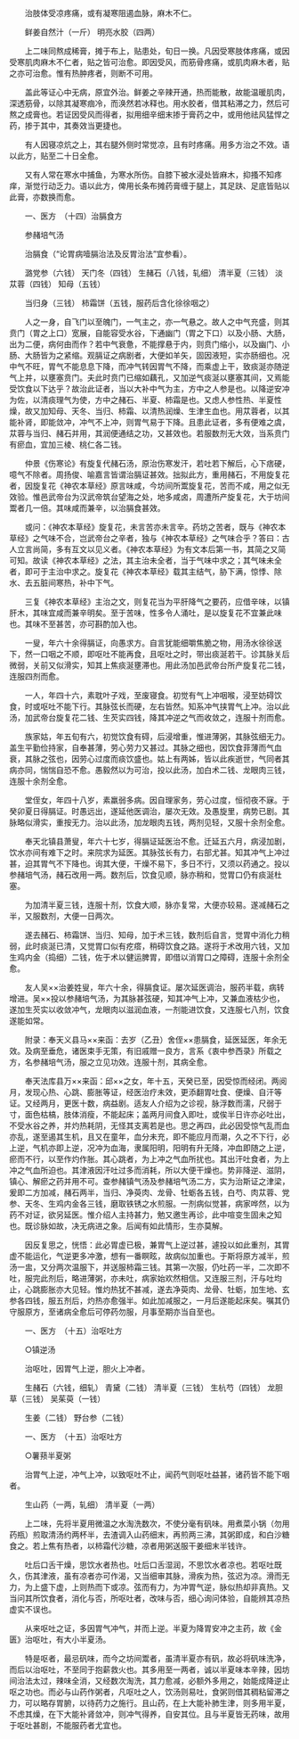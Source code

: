 <!-- { "loadSidebar": true } -->
　　治肢体受凉疼痛，或有凝寒阻遏血脉，麻木不仁。

　　鲜姜自然汁（一斤） 明亮水胶（四两）

　　上二味同熬成稀膏，摊于布上，贴患处，旬日一换。凡因受寒肢体疼痛，或因受寒肌肉麻木不仁者，贴之皆可治愈。即因受风，而筋骨疼痛，或肌肉麻木者，贴之亦可治愈。惟有热肿疼者，则断不可用。

　　盖此等证心中无病，原宜外治。鲜姜之辛辣开通，热而能散，故能温暖肌肉，深透筋骨，以除其凝寒痼冷，而涣然若冰释也。用水胶者，借其粘滞之力，然后可熬之成膏也。若证因受风而得者，拟用细辛细末掺于膏药之中，或用他祛风猛悍之药，掺于其中，其奏效当更捷也。

　　有人因寝凉炕之上，其右腿外侧时常觉凉，且有时疼痛。用多方治之不效。语以此方，贴至二十日全愈。

　　又有人常在寒水中捕鱼，为寒水所伤。自膝下被水浸处皆麻木，抑搔不知疼痒，渐觉行动乏力。语以此方，俾用长条布摊药膏缠于腿上，其足趺、足底皆贴以此膏，亦数换而愈。

　　一、医方　（十四）治膈食方

　　参赭培气汤

　　治膈食（“论胃病噎膈治法及反胃治法”宜参看）。

　　潞党参（六钱） 天门冬（四钱） 生赭石（八钱，轧细） 清半夏（三钱） 淡苁蓉（四钱） 知母（五钱）

　　当归身（三钱） 柿霜饼（五钱，服药后含化徐徐咽之）

　　人之一身，自飞门以至魄门，一气主之，亦一气悬之。故人之中气充盛，则其贲门（胃之上口）宽展，自能容受水谷，下通幽门（胃之下口）以及小肠、大肠，出为二便，病何由而作？若中气衰惫，不能撑悬于内，则贲门缩小，以及幽门、小肠、大肠皆为之紧缩。观膈证之病剧者，大便如羊矢，固因液短，实亦肠细也。况中气不旺，胃气不能息息下降，而冲气转因胃气不降，而乘虚上干，致痰涎亦随逆气上并，以壅塞贲门。夫此时贲门已缩如藕孔，又加逆气痰涎以壅塞其间，又焉能受饮食以下达乎？故治此证者，当以大补中气为主，方中之人参是也。以降逆安冲为佐，以清痰理气为使，方中之赭石、半夏、柿霜是也。又虑人参性热、半夏性燥，故又加知母、天冬、当归、柿霜、以清热润燥、生津生血也。用苁蓉者，以其能补肾，即能敛冲，冲气不上冲，则胃气易于下降。且患此证者，多有便难之虞，苁蓉与当归、赭石并用，其润便通结之功，又甚效也。若服数剂无大效，当系贲门有瘀血，宜加三棱、桃仁各二钱。

　　仲景《伤寒论》有旋复代赭石汤，原治伤寒发汗，若吐若下解后，心下痞硬，噫气不除者。周扬俊、喻嘉言皆谓治膈证甚效。拙拟此方，重用赭石，不用旋复花者，因旋复花《神农本草经》原言味咸，今坊间所鬻旋复花，苦而不咸，用之似无效验。惟邑武帝台为汉武帝筑台望海之处，地多咸卤，周遭所产旋复花，大于坊间鬻者几一倍。其味咸而兼辛，以治膈食甚效。

　　或问：《神农本草经》旋复花，未言苦亦未言辛。药坊之苦者，既与《神农本草经》之气味不合，岂武帝台之辛者，独与《神农本草经》之气味合乎？答曰：古人立言尚简，多有互文以见义者。《神农本草经》为有文本后第一书，其简之又简可知。故读《神农本草经》之法，其主治未全者，当于气味中求之；其气味未全者，即可于主治中求之。旋复花《神农本草经》载其主结气，胁下满，惊悸、除水、去五脏间寒热，补中下气。

　　三复《神农本草经》主治之文，则复花当为平肝降气之要药，应借辛味，以镇肝木，其味宜咸而兼辛明矣。至于苦味，性多令人涌吐，是以旋复花不宜兼此味也。其味不至甚苦，亦可斟酌加入也。

　　一叟，年六十余得膈证，向愚求方。自言犹能细嚼焦脆之物，用汤水徐徐送下，然一口咽之不顺，即呕吐不能再食，且呕吐之时，带出痰涎若干。诊其脉关后微弱，关前又似滑实，知其上焦痰涎壅滞也。用此汤加邑武帝台所产旋复花二钱，连服四剂而愈。

　　一人，年四十六，素耽叶子戏，至废寝食。初觉有气上冲咽喉，浸至妨碍饮食，时或呕吐不能下行。其脉弦长而硬，左右皆然。知系冲气挟胃气上冲。治以此汤，加武帝台旋复花二钱、生芡实四钱，降其冲逆之气而收敛之，连服十剂而愈。

　　族家姑，年五旬有六，初觉饮食有碍，后浸增重，惟进薄粥，其脉弦细无力。盖生平勤俭持家，自奉甚薄，劳心劳力又甚过。其脉之细也，因饮食菲薄而气血衰，其脉之弦也，因劳心过度而痰饮盛也。姑上有两姊，皆以此疾逝世，气同者其病亦同，惴惴自恐不愈。愚毅然以为可治，投以此汤，加白术二钱、龙眼肉三钱，连服十余剂全愈。

　　堂侄女，年四十八岁，素羸弱多病。因自理家务，劳心过度，恒彻夜不寐。于癸卯夏日得膈证。时愚远出，遂延他医调治，屡次无效。及愚旋里，病势已剧。其脉略似滑实，重按无力。治以此汤，加龙眼肉五钱，两剂见轻，又服十余剂全愈。

　　奉天北镇县萧叟，年六十七岁，得膈证延医治不愈。迁延五六月，病浸加剧，饮水亦间有难下之时。来院求为延医。其脉弦长有力，右部尤甚。知其冲气上冲过甚，迫其胃气不下降也。询其大便，干燥不易下，多日不行，又须以药通之。投以参赭培气汤，赭石改用一两。数剂后，饮食见顺，脉亦稍和，觉胃口仍有痰涎杜塞。

　　为加清半夏三钱，连服十剂，饮食大顺，脉亦复常，大便亦较易。遂减赭石之半，又服数剂，大便一日两次。

　　遂去赭石、柿霜饼、当归、知母，加于术三钱，数剂后自言，觉胃中消化力稍弱，此时痰涎已清，又觉胃口似有疙瘩，稍碍饮食之路。遂将于术改用六钱，又加生鸡内金（捣细）二钱，佐于术以健运脾胃，即借以消胃口之障碍，连服十余剂全愈。

　　友人吴××治姜姓叟，年六十余，得膈食证。屡次延医调治，服药半载，病转增进。吴××投以参赭培气汤，为其脉甚弦硬，知其冲气上冲，又兼血液枯少也，遂加生芡实以收敛冲气，龙眼肉以滋润血液，一剂能进饮食，又连服七八剂，饮食遂能如常。

　　附录：奉天义县马××来函：去岁（乙丑）舍侄××患膈食，延医延医，年余无效。及病至垂危，诸医束手无策，有旧戚赠一良方，言系《衷中参西录》所载之方，名参赭培气汤，服之立见功效。连服十剂，其病全愈。

　　奉天法库县万××来函：邱××之女，年十五，天癸已至，因受惊而经闭。两阅月，发现心热、心跳、膨胀等证，经医治疗未效，更添翻胃吐食、便燥、自汗等证。又经两月，更医十数，病益剧。适友人介绍为之诊视，脉浮数而濡，尺弱于寸，面色枯槁，肢体消瘦，不能起床；盖两月间食入即吐，或俟半日许亦必吐出，不受水谷之养，并灼热耗阴，无怪其支离若是也。思之再四，此必因受惊气乱而血亦乱，遂至遏其生机，且又在童年，血分未充，即不能应月而潮，久之不下行，必上逆，气机亦即上逆，况冲为血海，隶属阳明，阳明有升无降，冲血即随之上逆，瘀而不行，以至作灼作胀。其心跳者，为上冲之气血所扰也。其出汗吐食者，为上冲之气血所迫也。其津液因汗吐过多而消耗，所以大便干燥也。势非降逆、滋阴，镇心、解瘀之药并用不可。查参赭镇气汤及参赭培气汤二方，实为治斯证之津梁，爰即二方加减，赭石两半，当归、净萸肉、龙骨、牡蛎各五钱，白芍、肉苁蓉、党参、天冬、生鸡内金各三钱，磨取铁锈之水煎服。一剂病似觉甚，病家哗然，以为药不对证，欲另延医。惟介绍人主持甚力，勉又邀生再诊，此中喧变生固未之知也。既诊脉如故，决无病进之象。后闻有如此情形，生亦莫解。

　　因反复思之，恍悟：此必胃虚已极，兼胃气上逆过甚，遽投以如此重剂，其胃虚不能运化，气逆更多冲激，想有一番瞑眩，故病似加重也。于斯将原方减半，煎汤一盅，又分两次温服下，并送服柿霜三钱。其第一次服，仍吐药一半，二次即不吐，服完此剂后，略进薄粥，亦未吐，病家始欢然相信。又连服三剂，汗与吐均止，心跳膨胀亦大见轻。惟灼热犹不甚减，遂去净萸肉、龙骨、牡蛎，加生地、玄参各四钱，服五剂后，灼热亦愈强半。如此加减服之，一月后遂能起床矣。嘱其仍守服原方，至诸病全愈后可停药勿服，月事至期亦当自至也。

　　一、医方　（十五）治呕吐方

　　○镇逆汤

　　治呕吐，因胃气上逆，胆火上冲者。

　　生赭石（六钱，细轧） 青黛（二钱） 清半夏（三钱） 生杭芍（四钱） 龙胆草（三钱） 吴茱萸（一钱）

　　生姜（二钱） 野台参（二钱）

　　一、医方　（十五）治呕吐方

　　○薯蓣半夏粥

　　治胃气上逆，冲气上冲，以致呕吐不止，闻药气则呕吐益甚，诸药皆不能下咽者。

　　生山药（一两，轧细） 清半夏（一两）

　　上二味，先将半夏用微温之水淘洗数次，不使分毫有矾味。用煮菜小锅（勿用药瓶）煎取清汤约两杯半，去渣调入山药细末，再煎两三沸，其粥即成，和白沙糖食之。若上焦有热者，以柿霜代沙糖，凉者用粥送服干姜细末半钱许。

　　吐后口舌干燥，思饮水者热也。吐后口舌湿润，不思饮水者凉也。若呕吐既久，伤其津液，虽有凉者亦可作渴，又当细审其脉，滑疾为热，弦迟为凉。滑而无力，为上盛下虚，上则热而下或凉。弦而有力，为冲胃气逆，脉似热却非真热。又当问其所饮食者，消化与否，所呕吐者，改味与否，细心询问体验，自能辨其凉热虚实不误也。

　　从来呕吐之证，多因胃气冲气，并而上逆。半夏为降胃安冲之主药，故《金匮》治呕吐，有大小半夏汤。

　　特是呕者，最忌矾味，而今之坊间鬻者，虽清半夏亦有矾，故必将矾味洗净，而后以治呕吐，不至同于抱薪救火也。其多用至一两者，诚以半夏味本辛辣，因坊间治法太过，辣味全消，又经数次淘洗，其力愈减，必额外多用之，始能成降逆止呕之功也。而必与山药作粥者，凡呕吐之人，饮汤则易吐，食粥则借其稠粘留滞之力，可以略存胃腑，以待药力之施行。且山药，在上大能补肺生津，则多用半夏，不虑其燥，在下大能补肾敛冲，则冲气得养，自安其位。且与半夏皆无药味，故用于呕吐甚剧，不能服药者尤宜也。

